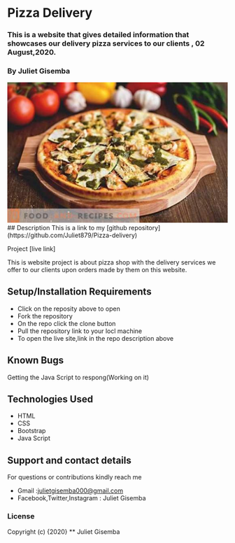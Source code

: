 # Pizza Delivery

### This is a website that gives detailed information that showcases our delivery pizza services to our clients , 02 August,2020.
### By Juliet Gisemba

<img src="images/Eddplant.jpg" alt="">
## Description
This is a link to my [github repository]
(https://github.com/Juliet879/Pizza-delivery)

Project [live link]

This is website project  is about  pizza shop with the delivery services we offer to our clients upon orders made by them on this website.

## Setup/Installation Requirements
* Click on the reposity above to open
* Fork the repository
* On the repo click the clone button
* Pull the repository link to your locl machine
* To open the live site,link in the repo description above

## Known Bugs
Getting the Java Script to respong(Working on it)

## Technologies Used
* HTML
* CSS
* Bootstrap
* Java Script

## Support and contact details
For questions or contributions kindly reach me
  * Gmail :julietgisemba000@gmail.com
  * Facebook,Twitter,Instagram : Juliet Gisemba

### License
Copyright (c) {2020} ** Juliet Gisemba
